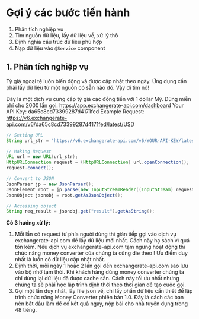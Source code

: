 # Gợi ý các bước tiến hành

1. Phân tích nghiệp vụ
2. Tìm nguồn dữ liệu, lấy dữ liệu về, xử lý thô
3. Định nghĩa cấu trúc dữ liệu phù hợp
4. Nạp dữ liệu vào ```@Service``` component



## 1. Phân tích nghiệp vụ
Tỷ giá ngoại tệ luôn biến động và được cập nhật theo ngày. Ứng dụng cần phải lấy dữ liệu từ một nguồn có sẵn nào đó. Vậy đi tìm nó!

Đây là một dịch vụ cung cấp tỷ giá các đồng tiền với 1 dollar Mỹ. Dùng miễn phí cho 2000 lần gọi.
https://app.exchangerate-api.com/dashboard
Your API Key: da65c8cd73399287d4171fed
Example Request: https://v6.exchangerate-api.com/v6/da65c8cd73399287d4171fed/latest/USD

```java
// Setting URL
String url_str = "https://v6.exchangerate-api.com/v6/YOUR-API-KEY/latest/USD";

// Making Request
URL url = new URL(url_str);
HttpURLConnection request = (HttpURLConnection) url.openConnection();
request.connect();

// Convert to JSON
JsonParser jp = new JsonParser();
JsonElement root = jp.parse(new InputStreamReader((InputStream) request.getContent()));
JsonObject jsonobj = root.getAsJsonObject();

// Accessing object
String req_result = jsonobj.get("result").getAsString();
```

**Có 3 hướng xử lý:**
1. Mỗi lần có request từ phía người dùng thì gián tiếp gọi vào dịch vụ exchangerate-api.com để lấy dữ liệu mới nhất. Cách này hạ sách vì quá tốn kém. Nếu dịch vụ exchangerate-api.com tạm ngưng hoạt động thì chức năng money converter của chúng ta cũng die theo ! Ưu điểm duy nhất là luôn có dữ liệu cập nhật nhất.
2. Định thời, mỗi ngày 1 hoặc 2 lần gọi đến exchangerate-api.com sao lưu vào bộ nhớ tạm thời. Khi khách hàng dùng money converter chúng ta chỉ dùng lại dữ liệu đã được cache sẵn. Cách này tối ưu nhất nhưng chúng ta sẽ phải học lập trình định thời theo thời gian để tạo cuộc gọi.
3. Gọi một lần duy nhất, lấy file json về, chỉ lấy phần dữ liệu cần thiết để lập trình chức năng Money Converter phiên bản 1.0. Đây là cách các bạn nên bắt đầu làm để có kết quả ngay, nộp bài cho nhà tuyển dụng trong 48 tiếng.

